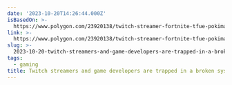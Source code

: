 ```yaml
---
date: '2023-10-20T14:26:44.000Z'
isBasedOn: >-
  https://www.polygon.com/23920138/twitch-streamer-fortnite-tfue-pokimane-burnout
link: >-
  https://www.polygon.com/23920138/twitch-streamer-fortnite-tfue-pokimane-burnout
slug: >-
  2023-10-20-twitch-streamers-and-game-developers-are-trapped-in-a-broken-system-polyg
tags:
  - gaming
title: Twitch streamers and game developers are trapped in a broken system - Polyg
---
```


